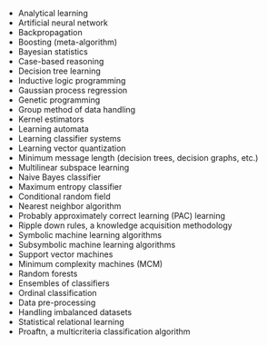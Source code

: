 - Analytical learning
- Artificial neural network
- Backpropagation
- Boosting (meta-algorithm)
- Bayesian statistics
- Case-based reasoning
- Decision tree learning
- Inductive logic programming
- Gaussian process regression
- Genetic programming
- Group method of data handling
- Kernel estimators
- Learning automata
- Learning classifier systems
- Learning vector quantization
- Minimum message length (decision trees, decision graphs, etc.)
- Multilinear subspace learning
- Naive Bayes classifier
- Maximum entropy classifier
- Conditional random field
- Nearest neighbor algorithm
- Probably approximately correct learning (PAC) learning
- Ripple down rules, a knowledge acquisition methodology
- Symbolic machine learning algorithms
- Subsymbolic machine learning algorithms
- Support vector machines
- Minimum complexity machines (MCM)
- Random forests
- Ensembles of classifiers
- Ordinal classification
- Data pre-processing
- Handling imbalanced datasets
- Statistical relational learning
- Proaftn, a multicriteria classification algorithm

